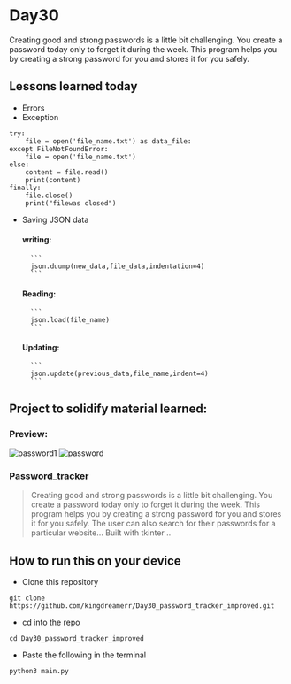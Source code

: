 # Day30
Creating good and strong passwords is a little bit challenging. You create a password today only to forget it during the week. This program helps you by creating a strong password for you and stores it for you safely.

## Lessons learned today

- Errors
- Exception
```
try:
    file = open('file_name.txt') as data_file:
except FileNotFoundError:
    file = open('file_name.txt')
else:
    content = file.read()
    print(content)
finally:
    file.close()
    print("filewas closed")
```
- Saving JSON data
   #### writing:
        ```
        json.duump(new_data,file_data,indentation=4)
        ```
    #### Reading:
        ```
        json.load(file_name)
        ```
    #### Updating:
        ```
        json.update(previous_data,file_name,indent=4)
        ```
## Project to solidify material learned: 

### Preview:
![password1](./pass1.png)
![password](./pass2.png)



### Password_tracker


> Creating good and strong passwords is a little bit challenging. You create a password today only to forget it during the week. This program helps you by creating a strong password for you and stores it for you safely.  The user can also search for their passwords for a particular website... Built with tkinter ..



## How to run this on your device

- Clone this repository
```
git clone https://github.com/kingdreamerr/Day30_password_tracker_improved.git
```
- cd into the repo
```
cd Day30_password_tracker_improved
```

- Paste the following in the terminal 
```
python3 main.py
```